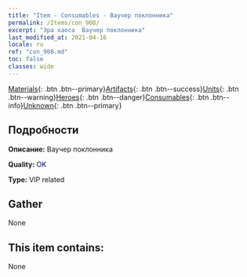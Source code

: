 ```yaml
---
title: "Item - Consumables - Ваучер поклонника"
permalink: /Items/con_908/
excerpt: "Эра хаоса  Ваучер поклонника"
last_modified_at: 2021-04-16
locale: ru
ref: "con_908.md"
toc: false
classes: wide
---
```

 [Materials](/ru/Items/){: .btn .btn--primary}[Artifacts](/ru/Items/Artifacts/){: .btn .btn--success}[Units](/ru/Items/Units/){: .btn .btn--warning}[Heroes](/ru/Items/Heroes/){: .btn .btn--danger}[Consumables](/ru/Items/Consumables/){: .btn .btn--info}[Unknown](/ru/Items/Unknown/){: .btn .btn--primary}

## Подробности
 **Описание:** Ваучер поклонника

 **Quality:** <span style="color: #000080">OK</span>

 **Type:** VIP related

## Gather

  None

## This item contains:

  None

